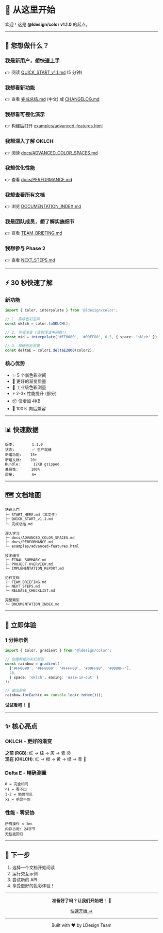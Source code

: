 # 👋 从这里开始

欢迎！这是 **@ldesign/color v1.1.0** 的起点。

---

## 🎯 您想做什么？

### 我是新用户，想快速上手
👉 阅读 [QUICK_START_v1.1.md](./QUICK_START_v1.1.md) (5 分钟)

### 我想看新功能
👉 查看 [完成总结.md](./完成总结.md) (中文) 或 [CHANGELOG.md](./CHANGELOG.md)

### 我想看可视化演示
👉 构建后打开 [examples/advanced-features.html](./examples/advanced-features.html)

### 我想深入了解 OKLCH
👉 阅读 [docs/ADVANCED_COLOR_SPACES.md](./docs/ADVANCED_COLOR_SPACES.md)

### 我想优化性能
👉 查看 [docs/PERFORMANCE.md](./docs/PERFORMANCE.md)

### 我想查看所有文档
👉 浏览 [DOCUMENTATION_INDEX.md](./DOCUMENTATION_INDEX.md)

### 我是团队成员，想了解实施细节
👉 查看 [TEAM_BRIEFING.md](./TEAM_BRIEFING.md)

### 我想参与 Phase 2
👉 查看 [NEXT_STEPS.md](./NEXT_STEPS.md)

---

## ⚡ 30 秒快速了解

### 新功能

```typescript
import { Color, interpolate } from '@ldesign/color';

// 1. 高级色彩空间
const oklch = color.toOKLCH();

// 2. 平滑渐变 (告别浑浊中间色!)
const mid = interpolate('#FF0080', '#00FF80', 0.5, { space: 'oklch' });

// 3. 精确色彩测量
const deltaE = color1.deltaE2000(color2);
```

### 核心优势

- ✨ 5 个新色彩空间
- 🌈 更好的渐变质量  
- 📏 工业级色彩测量
- ⚡ 2-3x 性能提升 (部分)
- 📦 仅增加 4KB
- 🔄 100% 向后兼容

---

## 📊 快速数据

```
版本:        1.1.0
状态:        ✅ 生产就绪
新增功能:    15+
新增文档:    20+
Bundle:      12KB gzipped
兼容性:      100%
质量:        A+
```

---

## 🗺️ 文档地图

```
快速入门
├─ START_HERE.md (本文件)
├─ QUICK_START_v1.1.md
└─ 完成总结.md

深入学习
├─ docs/ADVANCED_COLOR_SPACES.md
├─ docs/PERFORMANCE.md
└─ examples/advanced-features.html

技术细节
├─ FINAL_SUMMARY.md
├─ PROJECT_OVERVIEW.md
└─ IMPLEMENTATION_REPORT.md

协作文档
├─ TEAM_BRIEFING.md
├─ NEXT_STEPS.md
└─ RELEASE_CHECKLIST.md

完整索引
└─ DOCUMENTATION_INDEX.md
```

---

## 🎨 立即体验

### 1 分钟示例

```typescript
import { Color, gradient } from '@ldesign/color';

// 创建鲜艳的彩虹渐变
const rainbow = gradient(
  ['#FF0080', '#FF8000', '#FFFF00', '#00FF80', '#0080FF'],
  20,
  { space: 'oklch', easing: 'ease-in-out' }
);

// 输出颜色
rainbow.forEach(c => console.log(c.toHex()));
```

**试试看吧！** 🌈

---

## ✨ 核心亮点

### OKLCH - 更好的渐变

**之前 (RGB)**: 红 → 棕 → 灰 → 青 😞  
**现在 (OKLCH)**: 红 → 橙 → 黄 → 绿 → 青 🎨

### Delta E - 精确测量

```
0 = 完全相同
<1 = 看不出
1-2 = 勉强可见
>2 = 明显不同
```

### 性能 - 零妥协

```
所有操作 < 1ms
内存占用: 24字节
无性能回归
```

---

## 🚀 下一步

1. 选择一个文档开始阅读
2. 运行交互示例
3. 尝试新的 API
4. 享受更好的色彩体验！

---

<div align="center">

**准备好了吗？让我们开始吧！** 🎨

[快速开始 →](./QUICK_START_v1.1.md)

---

Built with ❤️ by LDesign Team

</div>

